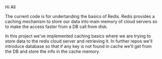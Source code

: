 Hi All

The current code is for undertanding the basics of Redis. 
Redis provides a caching mechanism to store our data into main memory of cloud servers so to make the access faster from a DB call from disk.

In this project we've implemented caching basics where we are trying to store data to the redis cloud server and retrieving it. In further repos we'll introduce database so that if any key is not found in cache we'll get from the DB and store the info in the cache memory.
